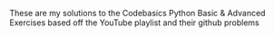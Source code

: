 These are my solutions to the Codebasics Python Basic & Advanced Exercises
based off the YouTube playlist and their github problems
